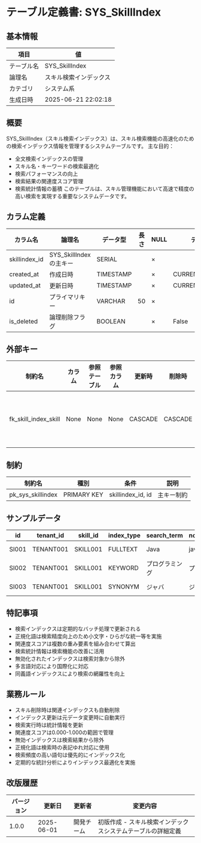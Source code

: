 # テーブル定義書: SYS_SkillIndex

## 基本情報

| 項目 | 値 |
|------|-----|
| テーブル名 | SYS_SkillIndex |
| 論理名 | スキル検索インデックス |
| カテゴリ | システム系 |
| 生成日時 | 2025-06-21 22:02:18 |

## 概要

SYS_SkillIndex（スキル検索インデックス）は、スキル検索機能の高速化のための検索インデックス情報を管理するシステムテーブルです。
主な目的：
- 全文検索インデックスの管理
- スキル名・キーワードの検索最適化
- 検索パフォーマンスの向上
- 検索結果の関連度スコア管理
- 検索統計情報の蓄積
このテーブルは、スキル管理機能において高速で精度の高い検索を実現する重要なシステムデータです。


## カラム定義

| カラム名 | 論理名 | データ型 | 長さ | NULL | デフォルト | 説明 |
|----------|--------|----------|------|------|------------|------|
| skillindex_id | SYS_SkillIndexの主キー | SERIAL |  | × |  | SYS_SkillIndexの主キー |
| created_at | 作成日時 | TIMESTAMP |  | × | CURRENT_TIMESTAMP | 作成日時 |
| updated_at | 更新日時 | TIMESTAMP |  | × | CURRENT_TIMESTAMP | 更新日時 |
| id | プライマリキー | VARCHAR | 50 | × |  | プライマリキー（UUID） |
| is_deleted | 論理削除フラグ | BOOLEAN |  | × | False | 論理削除フラグ |

## 外部キー

| 制約名 | カラム | 参照テーブル | 参照カラム | 更新時 | 削除時 | 説明 |
|--------|--------|--------------|------------|--------|--------|------|
| fk_skill_index_skill | None | None | None | CASCADE | CASCADE | 外部キー制約 |

## 制約

| 制約名 | 種別 | 条件 | 説明 |
|--------|------|------|------|
| pk_sys_skillindex | PRIMARY KEY | skillindex_id, id | 主キー制約 |

## サンプルデータ

| id | tenant_id | skill_id | index_type | search_term | normalized_term | relevance_score | frequency_weight | position_weight | language_code | source_field | is_active | search_count | last_searched_at | index_updated_at |
|------|------|------|------|------|------|------|------|------|------|------|------|------|------|------|
| SI001 | TENANT001 | SKILL001 | FULLTEXT | Java | java | 1.0 | 1.0 | 1.0 | ja | NAME | True | 150 | 2025-06-01 18:30:00 | 2025-06-01 10:00:00 |
| SI002 | TENANT001 | SKILL001 | KEYWORD | プログラミング | プログラミング | 0.8 | 0.75 | 0.9 | ja | DESCRIPTION | True | 85 | 2025-06-01 17:45:00 | 2025-06-01 10:00:00 |
| SI003 | TENANT001 | SKILL001 | SYNONYM | ジャバ | ジャバ | 0.9 | 0.5 | 1.0 | ja | KEYWORD | True | 25 | 2025-06-01 16:20:00 | 2025-06-01 10:00:00 |

## 特記事項

- 検索インデックスは定期的なバッチ処理で更新される
- 正規化語は検索精度向上のため小文字・ひらがな統一等を実施
- 関連度スコアは複数の重み要素を組み合わせて算出
- 検索統計情報は検索機能の改善に活用
- 無効化されたインデックスは検索対象から除外
- 多言語対応により国際化に対応
- 同義語インデックスにより検索の網羅性を向上

## 業務ルール

- スキル削除時は関連インデックスも自動削除
- インデックス更新は元データ変更時に自動実行
- 検索実行時は統計情報を更新
- 関連度スコアは0.000-1.000の範囲で管理
- 無効インデックスは検索結果から除外
- 正規化語は検索時の表記ゆれ対応に使用
- 検索頻度の高い語句は優先的にインデックス化
- 定期的な統計分析によりインデックス最適化を実施

## 改版履歴

| バージョン | 更新日 | 更新者 | 変更内容 |
|------------|--------|--------|----------|
| 1.0.0 | 2025-06-01 | 開発チーム | 初版作成 - スキル検索インデックスシステムテーブルの詳細定義 |